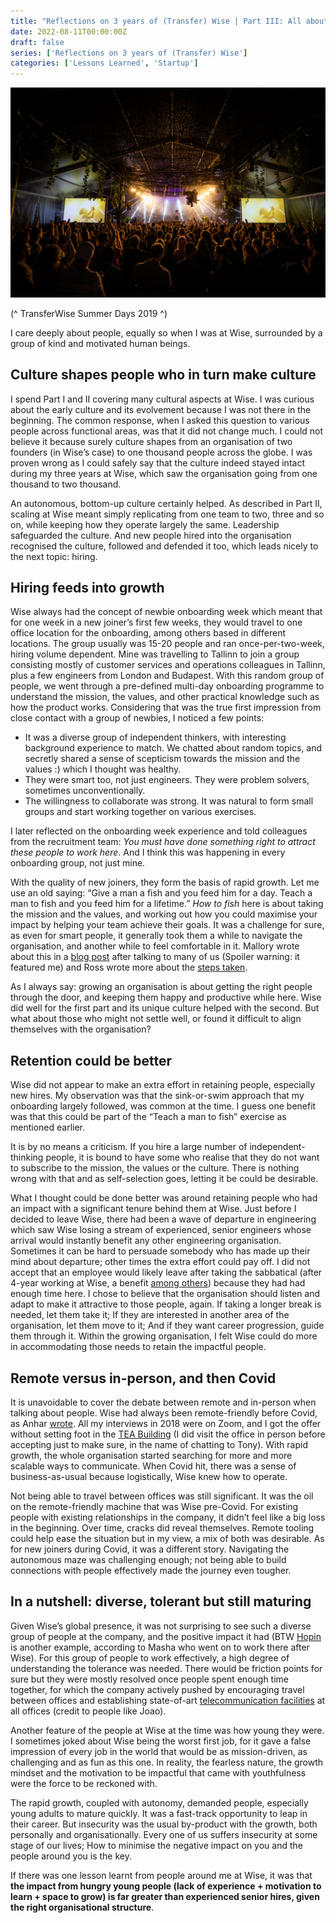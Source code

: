 ```yaml
---
title: "Reflections on 3 years of (Transfer) Wise | Part III: All about People"
date: 2022-08-11T00:00:00Z
draft: false
series: ['Reflections on 3 years of (Transfer) Wise']
categories: ['Lessons Learned', 'Startup']
---
```


![beaworld](/defol_TransferWiseSummerDays2019.jpg)

(^ TransferWise Summer Days 2019 ^)

I care deeply about people, equally so when I was at Wise, surrounded by a group of kind and motivated human beings. 

## Culture shapes people who in turn make culture

I spend Part I and II covering many cultural aspects at Wise. I was curious about the early culture and its evolvement because I was not there in the beginning. The common response, when I asked this question to various people across functional areas, was that it did not change much. I could not believe it because surely culture shapes from an organisation of two founders (in Wise’s case) to one thousand people across the globe. I was proven wrong as I could safely say that the culture indeed stayed intact during my three years at Wise, which saw the organisation going from one thousand to two thousand. 

An autonomous, bottom-up culture certainly helped. As described in Part II, scaling at Wise meant simply replicating from one team to two, three and so on, while keeping how they operate largely the same. Leadership safeguarded the culture. And new people hired into the organisation recognised the culture, followed and defended it too, which leads nicely to the next topic: hiring. 

## Hiring feeds into growth

Wise always had the concept of newbie onboarding week which meant that for one week in a new joiner’s first few weeks, they would travel to one office location for the onboarding, among others based in different locations. The group usually was 15-20 people and ran once-per-two-week, hiring volume dependent. Mine was travelling to Tallinn to join a group consisting mostly of customer services and operations colleagues in Tallinn, plus a few engineers from London and Budapest. With this random group of people, we went through a pre-defined multi-day onboarding programme to understand the mission, the values, and other practical knowledge such as how the product works. Considering that was the true first impression from close contact with a group of newbies, I noticed a few points:
- It was a diverse group of independent thinkers, with interesting background experience to match. We chatted about random topics, and secretly shared a sense of scepticism towards the mission and the values :) which I thought was healthy.
- They were smart too, not just engineers. They were problem solvers, sometimes unconventionally. 
- The willingness to collaborate was strong. It was natural to form small groups and start working together on various exercises.   

I later reflected on the onboarding week experience and told colleagues from the recruitment team: *You must have done something right to attract these people to work here*. And I think this was happening in every onboarding group, not just mine.  

With the quality of new joiners, they form the basis of rapid growth. Let me use an old saying: “Give a man a fish and you feed him for a day. Teach a man to fish and you feed him for a lifetime.” *How to fish* here is about taking the mission and the values, and working out how you could maximise your impact by helping your team achieve their goals. It was a challenge for sure, as even for smart people, it generally took them a while to navigate the organisation, and another while to feel comfortable in it. Mallory wrote about this in a [blog post](https://wise.com/gb/blog/normal-at-wise) after talking to many of us (Spoiler warning: it featured me) and Ross wrote more about the [steps taken](https://medium.com/transferwise-ideas/5-tips-to-make-every-new-joiners-first-90-days-a-success-6fad9252df15). 

As I always say: growing an organisation is about getting the right people through the door, and keeping them happy and productive while here. Wise did well for the first part and its unique culture helped with the second. But what about those who might not settle well, or found it difficult to align themselves with the organisation?

## Retention could be better

Wise did not appear to make an extra effort in retaining people, especially new hires. My observation was that the sink-or-swim approach that my onboarding largely followed, was common at the time. I guess one benefit was that this could be part of the “Teach a man to fish” exercise as mentioned earlier. 

It is by no means a criticism. If you hire a large number of independent-thinking people, it is bound to have some who realise that they do not want to subscribe to the mission, the values or the culture. There is nothing wrong with that and as self-selection goes, letting it be could be desirable.

What I thought could be done better was around retaining people who had an impact with a significant tenure behind them at Wise. Just before I decided to leave Wise, there had been a wave of departure in engineering which saw Wise losing a stream of experienced, senior engineers whose arrival would instantly benefit any other engineering organisation. Sometimes it can be hard to persuade somebody who has made up their mind about departure; other times the extra effort could pay off. I did not accept that an employee would likely leave after taking the sabbatical (after 4-year working at Wise, a benefit [among others](https://www.wise.jobs/what-we-do/our-offer/)) because they had had enough time here. I chose to believe that the organisation should listen and adapt to make it attractive to those people, again. If taking a longer break is needed, let them take it; If they are interested in another area of the organisation, let them move to it; And if they want career progression, guide them through it. Within the growing organisation, I felt Wise could do more in accommodating those needs to retain the impactful people.  

## Remote versus in-person, and then Covid

It is unavoidable to cover the debate between remote and in-person when talking about people. Wise had always been remote-friendly before Covid, as Anhar [wrote](https://medium.com/transferwise-ideas/what-a-year-of-working-remotely-for-transferwise-has-taught-me-1170fcfd37dd). All my interviews in 2018 were on Zoom, and I got the offer without setting foot in the [TEA Building](https://teabuilding.co.uk) (I did visit the office in person before accepting just to make sure, in the name of chatting to Tony). With rapid growth, the whole organisation started searching for more and more scalable ways to communicate. When Covid hit, there was a sense of business-as-usual because logistically, Wise knew how to operate. 

Not being able to travel between offices was still significant. It was the oil on the remote-friendly machine that was Wise pre-Covid. For existing people with existing relationships in the company, it didn’t feel like a big loss in the beginning. Over time, cracks did reveal themselves. Remote tooling could help ease the situation but in my view, a mix of both was desirable. As for new joiners during Covid, it was a different story. Navigating the autonomous maze was challenging enough; not being able to build connections with people effectively made the journey even tougher.      

## In a nutshell: diverse, tolerant but still maturing

Given Wise’s global presence, it was not surprising to see such a diverse group of people at the company, and the positive impact it had (BTW [Hopin](https://hopin.com) is another example, according to Masha who went on to work there after Wise). For this group of people to work effectively, a high degree of understanding the tolerance was needed. There would be friction points for sure but they were mostly resolved once people spent enough time together, for which the company actively pushed by encouraging travel between offices and establishing state-of-art [telecommunication facilities](https://mvsav.co.uk/case-studies/transferwise-shoreditch-london/) at all offices (credit to people like Joao).       

Another feature of the people at Wise at the time was how young they were. I sometimes joked about Wise being the worst first job, for it gave a false impression of every job in the world that would be as mission-driven, as challenging and as fun as this one. In reality, the fearless nature, the growth mindset and the motivation to be impactful that came with youthfulness were the force to be reckoned with.  

The rapid growth, coupled with autonomy, demanded people, especially young adults to mature quickly. It was a fast-track opportunity to leap in their career. But insecurity was the usual by-product with the growth, both personally and organisationally. Every one of us suffers insecurity at some stage of our lives; How to minimise the negative impact on you and the people around you is the key. 

If there was one lesson learnt from people around me at Wise, it was that **the impact from hungry young people (lack of experience + motivation to learn + space to grow) is far greater than experienced senior hires, given the right organisational structure**.
